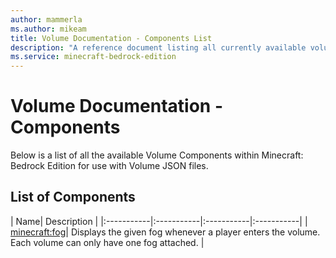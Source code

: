 ```yaml
---
author: mammerla
ms.author: mikeam
title: Volume Documentation - Components List
description: "A reference document listing all currently available volume components"
ms.service: minecraft-bedrock-edition
---
```


# Volume Documentation - Components

Below is a list of all the available Volume Components within Minecraft: Bedrock Edition for use with Volume JSON files.

## List of Components

| Name| Description |
|:-----------|:-----------|:-----------|:-----------|
| [minecraft:fog](VolumeComponents/minecraftVolume_fog.md)| Displays the given fog whenever a player enters the volume. Each volume can only have one fog attached. |
